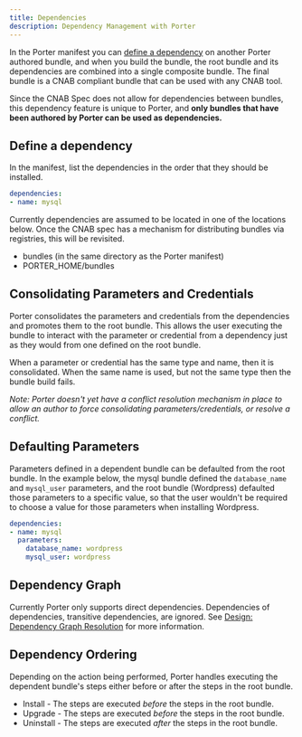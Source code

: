 ```yaml
---
title: Dependencies
description: Dependency Management with Porter
---
```


In the Porter manifest you can [define a dependency](#define-a-dependency) on another 
Porter authored bundle, and when you build the bundle, the root bundle and its dependencies 
are combined into a single composite bundle. The final bundle is a CNAB compliant bundle
that can be used with any CNAB tool.

Since the CNAB Spec does not allow for dependencies between bundles, this dependency feature
is unique to Porter, and **only bundles that have been authored by Porter can be used as dependencies.**

## Define a dependency

In the manifest, list the dependencies in the order that they should be
installed.

```yaml
dependencies:
- name: mysql
```

Currently dependencies are assumed to be located in one of the locations below.
Once the CNAB spec has a mechanism for distributing bundles via registries, this
will be revisited.

* bundles (in the same directory as the Porter manifest)
* PORTER_HOME/bundles


## Consolidating Parameters and Credentials

Porter consolidates the parameters and credentials from the dependencies and
promotes them to the root bundle. This allows the user executing the bundle to
interact with the parameter or credential from a dependency just as they would
from one defined on the root bundle.

When a parameter or credential has the same type and name, then it is
consolidated. When the same name is used, but not the same type then the bundle
build fails.

_Note: Porter doesn't yet have a conflict resolution mechanism in place to
allow an author to force consolidating parameters/credentials, or resolve a
conflict._

## Defaulting Parameters

Parameters defined in a dependent bundle can be defaulted from the root bundle.
In the example below, the mysql bundle defined the `database_name` and
`mysql_user` parameters, and the root bundle (Wordpress) defaulted those parameters
to a specific value, so that the user wouldn't be required to choose a value for
those parameters when installing Wordpress.

```yaml
dependencies:
- name: mysql
  parameters:
    database_name: wordpress
    mysql_user: wordpress
```

## Dependency Graph

Currently Porter only supports direct dependencies. Dependencies of dependencies, 
transitive dependencies, are ignored. See [Design: Dependency Graph Resolution](https://github.com/deislabs/porter/issues/69) for more information.

## Dependency Ordering

Depending on the action being performed, Porter handles executing the dependent bundle's
steps either before or after the steps in the root bundle.

* Install - The steps are executed _before_ the steps in the root bundle.
* Upgrade - The steps are executed _before_ the steps in the root bundle.
* Uninstall - The steps are executed _after_ the steps in the root bundle.
